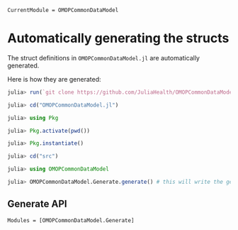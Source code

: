 ```@meta
CurrentModule = OMOPCommonDataModel
```

# Automatically generating the structs

The struct definitions in `OMOPCommonDataModel.jl` are automatically generated.

Here is how they are generated:
```julia
julia> run(`git clone https://github.com/JuliaHealth/OMOPCommonDataModel.jl.git`)

julia> cd("OMOPCommonDataModel.jl")

julia> using Pkg

julia> Pkg.activate(pwd())

julia> Pkg.instantiate()

julia> cd("src")

julia> using OMOPCommonDataModel

julia> OMOPCommonDataModel.Generate.generate() # this will write the generated struct definitions to `src/autogenerated.jl`
```

## Generate API

```@autodocs
Modules = [OMOPCommonDataModel.Generate]
```
